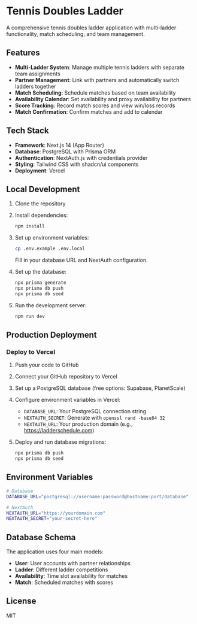 # Tennis Doubles Ladder

A comprehensive tennis doubles ladder application with multi-ladder functionality, match scheduling, and team management.

## Features

- **Multi-Ladder System**: Manage multiple tennis ladders with separate team assignments
- **Partner Management**: Link with partners and automatically switch ladders together  
- **Match Scheduling**: Schedule matches based on team availability
- **Availability Calendar**: Set availability and proxy availability for partners
- **Score Tracking**: Record match scores and view win/loss records
- **Match Confirmation**: Confirm matches and add to calendar

## Tech Stack

- **Framework**: Next.js 14 (App Router)
- **Database**: PostgreSQL with Prisma ORM
- **Authentication**: NextAuth.js with credentials provider
- **Styling**: Tailwind CSS with shadcn/ui components
- **Deployment**: Vercel

## Local Development

1. Clone the repository
2. Install dependencies:
   ```bash
   npm install
   ```

3. Set up environment variables:
   ```bash
   cp .env.example .env.local
   ```
   Fill in your database URL and NextAuth configuration.

4. Set up the database:
   ```bash
   npx prisma generate
   npx prisma db push
   npx prisma db seed
   ```

5. Run the development server:
   ```bash
   npm run dev
   ```

## Production Deployment

### Deploy to Vercel

1. Push your code to GitHub
2. Connect your GitHub repository to Vercel
3. Set up a PostgreSQL database (free options: Supabase, PlanetScale)
4. Configure environment variables in Vercel:
   - `DATABASE_URL`: Your PostgreSQL connection string
   - `NEXTAUTH_SECRET`: Generate with `openssl rand -base64 32`
   - `NEXTAUTH_URL`: Your production domain (e.g., https://ladderschedule.com)

5. Deploy and run database migrations:
   ```bash
   npx prisma db push
   npx prisma db seed
   ```

## Environment Variables

```bash
# Database
DATABASE_URL="postgresql://username:password@hostname:port/database"

# NextAuth
NEXTAUTH_URL="https://yourdomain.com"
NEXTAUTH_SECRET="your-secret-here"
```

## Database Schema

The application uses four main models:
- **User**: User accounts with partner relationships
- **Ladder**: Different ladder competitions
- **Availability**: Time slot availability for matches
- **Match**: Scheduled matches with scores

## License

MIT